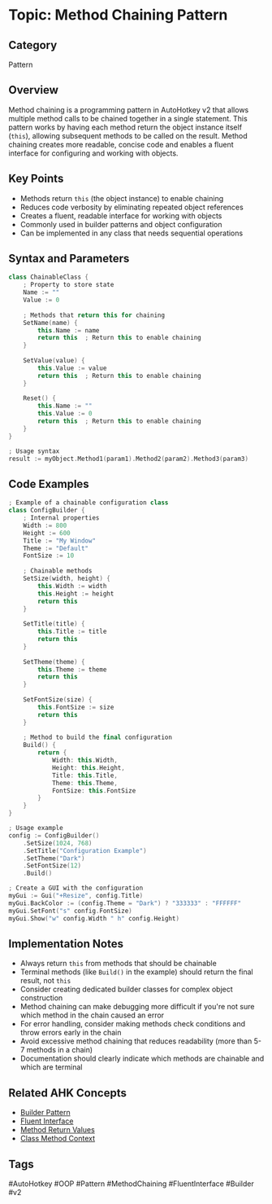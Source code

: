# Topic: Method Chaining Pattern

## Category

Pattern

## Overview

Method chaining is a programming pattern in AutoHotkey v2 that allows multiple method calls to be chained together in a single statement. This pattern works by having each method return the object instance itself (`this`), allowing subsequent methods to be called on the result. Method chaining creates more readable, concise code and enables a fluent interface for configuring and working with objects.

## Key Points

- Methods return `this` (the object instance) to enable chaining
- Reduces code verbosity by eliminating repeated object references
- Creates a fluent, readable interface for working with objects
- Commonly used in builder patterns and object configuration
- Can be implemented in any class that needs sequential operations

## Syntax and Parameters

```cpp
class ChainableClass {
    ; Property to store state
    Name := ""
    Value := 0
    
    ; Methods that return this for chaining
    SetName(name) {
        this.Name := name
        return this  ; Return this to enable chaining
    }
    
    SetValue(value) {
        this.Value := value
        return this  ; Return this to enable chaining
    }
    
    Reset() {
        this.Name := ""
        this.Value := 0
        return this  ; Return this to enable chaining
    }
}

; Usage syntax
result := myObject.Method1(param1).Method2(param2).Method3(param3)
```

## Code Examples

```cpp
; Example of a chainable configuration class
class ConfigBuilder {
    ; Internal properties
    Width := 800
    Height := 600
    Title := "My Window"
    Theme := "Default"
    FontSize := 10
    
    ; Chainable methods
    SetSize(width, height) {
        this.Width := width
        this.Height := height
        return this
    }
    
    SetTitle(title) {
        this.Title := title
        return this
    }
    
    SetTheme(theme) {
        this.Theme := theme
        return this
    }
    
    SetFontSize(size) {
        this.FontSize := size
        return this
    }
    
    ; Method to build the final configuration
    Build() {
        return {
            Width: this.Width,
            Height: this.Height,
            Title: this.Title,
            Theme: this.Theme,
            FontSize: this.FontSize
        }
    }
}

; Usage example
config := ConfigBuilder()
    .SetSize(1024, 768)
    .SetTitle("Configuration Example")
    .SetTheme("Dark")
    .SetFontSize(12)
    .Build()

; Create a GUI with the configuration
myGui := Gui("+Resize", config.Title)
myGui.BackColor := (config.Theme = "Dark") ? "333333" : "FFFFFF"
myGui.SetFont("s" config.FontSize)
myGui.Show("w" config.Width " h" config.Height)
```

## Implementation Notes

- Always return `this` from methods that should be chainable
- Terminal methods (like `Build()` in the example) should return the final result, not `this`
- Consider creating dedicated builder classes for complex object construction
- Method chaining can make debugging more difficult if you're not sure which method in the chain caused an error
- For error handling, consider making methods check conditions and throw errors early in the chain
- Avoid excessive method chaining that reduces readability (more than 5-7 methods in a chain)
- Documentation should clearly indicate which methods are chainable and which are terminal

## Related AHK Concepts

- [Builder Pattern](./builder-pattern.md)
- [Fluent Interface](./fluent-interface.md)
- [Method Return Values](../Concepts/method-return-values.md)
- [Class Method Context](../Concepts/method-binding-and-context.md)

## Tags

#AutoHotkey #OOP #Pattern #MethodChaining #FluentInterface #Builder #v2